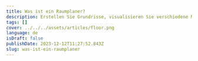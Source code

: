 ```yaml
---
title: Was ist ein Raumplaner?
description: Erstellen Sie Grundrisse, visualisieren Sie verschiedene Möbelarrangements mit verschiedenen Dekorstilen auf einer benutzerfreundlichen Plattform.
tags: []
cover: ../../../assets/articles/floor.png
language: de
isDraft: false
publishDate: 2023-12-12T11:27:52.843Z
slug: was-ist-ein-raumplaner
---
```


